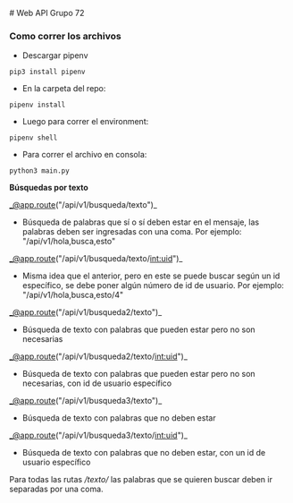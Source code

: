 ﻿﻿﻿﻿﻿﻿﻿﻿﻿﻿﻿﻿﻿﻿﻿﻿﻿﻿﻿﻿﻿﻿﻿﻿﻿﻿﻿﻿﻿# Web API Grupo 72### Como correr los archivos- Descargar pipenv```pip3 install pipenv```- En la carpeta del repo:```pipenv install```- Luego para correr el environment:```pipenv shell```- Para correr el archivo en consola:```python3 main.py```**Búsquedas por texto**_@app.route("/api/v1/busqueda/texto")_- Búsqueda de palabras que sí o sí deben estar en el mensaje, las palabras deben ser ingresadas con una coma. Por ejemplo: "/api/v1/hola,busca,esto"_@app.route("/api/v1/busqueda/texto/<int:uid>")_- Misma idea que el anterior, pero en este se puede buscar según un id específico, se debe poner algún número de id de usuario.  Por ejemplo: "/api/v1/hola,busca,esto/4"_@app.route("/api/v1/busqueda2/texto")_- Búsqueda de texto con palabras que pueden estar pero no son necesarias_@app.route("/api/v1/busqueda2/texto/<int:uid>")_- Búsqueda de texto con palabras que pueden estar pero no son necesarias, con id de usuario específico_@app.route("/api/v1/busqueda3/texto")_- Búsqueda de texto con palabras que no deben estar_@app.route("/api/v1/busqueda3/texto/<int:uid>")_- Búsqueda de texto con palabras que no deben estar, con un id de usuario específico Para todas las rutas _/texto/_ las palabras que se quieren buscar deben ir separadas por una coma. 